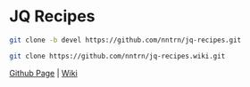 # JQ Recipes

```sh
git clone -b devel https://github.com/nntrn/jq-recipes.git

git clone https://github.com/nntrn/jq-recipes.wiki.git
```


[Github Page](http://nntrn.github.io/jq-recipes) | [Wiki](https://github.com/nntrn/jq-recipes/wiki)
